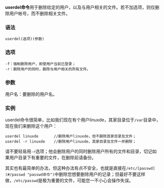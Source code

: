 **userdel命令**用于删除给定的用户，以及与用户相关的文件。若不加选项，则仅删除用户帐号，而不删除相关文件。

### 语法  

```
userdel(选项)(参数)
```

### 选项  

```
-f：强制删除用户，即使用户当前已登录；
-r：删除用户的同时，删除与用户相关的所有文件。
```

### 参数  

用户名：要删除的用户名。

### 实例  

userdel命令很简单，比如我们现在有个用户linuxde，其家目录位于`/var`目录中，现在我们来删除这个用户：

```
userdel linuxde       //删除用户linuxde，但不删除其家目录及文件；
userdel -r linuxde    //删除用户linuxde，其家目录及文件一并删除；
```

请不要轻易用`-r`选项；他会删除用户的同时删除用户所有的文件和目录，切记如果用户目录下有重要的文件，在删除前请备份。

其实也有最简单的办法，但这种办法有点不安全，也就是直接在`/etc/[passwd](#/passwd "passwd命令")`中删除您想要删除用户的记录；但最好不要这样做，`/etc/passwd`是极为重要的文件，可能您一不小心会操作失误。